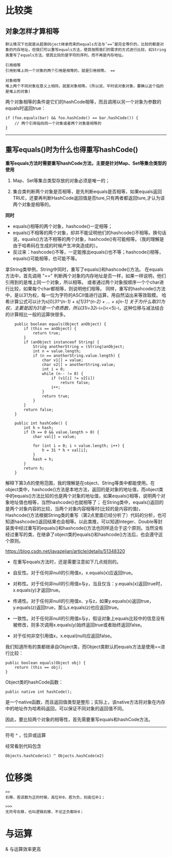 # 比较类

## 对象怎样才算相等
```
默认情况下也就是从超类Object继承而来的equals方法与‘==’是完全等价的，比较的都是对象的内存地址，但我们可以重写equals方法，使其按照我们的需求的方式进行比较，如String类重写了equals方法，使其比较的是字符的序列，而不再是内存地址。

引用相等
引用到堆上同一个对象的两个引用是相等的，就是引用相等。 ==

对象相等
堆上两个不同对象在意义上相同，就是对象相等。(所以说，平时说对象对象，要确认这个指的是堆上的对象)
```
两个对象相等的条件是它们的hashCode相等，而且调用以另一个对象为参数的equals时返回true：
```
if (foo.equals(bar) && foo.hashCode() == bar.hashCode()) {
    // 两个引用指向同一个对象或者两个对象是相等的 
}
```
---

## 重写equals()时为什么也得重写hashCode()

**重写equals方法时需要重写hashCode方法，主要是针对Map、Set等集合类型的使用**

1. Map、Set等集合类型存放的对象必须是唯一的；

2. 集合类判断两个对象是否相等，是先判断equals是否相等，如果equals返回TRUE，还要再判断HashCode返回值是否ture,只有两者都返回ture,才认为该两个对象是相等的。

**同时**
- equals()相等的两个对象，hashcode()一定相等； 
- equals()不相等的两个对象，却并不能证明他们的hashcode()不相等。换句话说，equals()方法不相等的两个对象，hashcode()有可能相等。（我的理解是由于哈希码在生成的时候产生冲突造成的）。 
- 反过来：hashcode()不等，一定能推出equals()也不等；hashcode()相等，equals()可能相等，也可能不等。

拿String类举例，String中同时，重写了equals()和hashcode()方法。
在equals方法中，首先调用 "==" 判断两个对象的内存地址是否一样，如果一样说明，他们引用到的是堆上同一个对象，所以相等。
或者通过两个对象按顺序一个个char进行比较，如果每个char都相等，则说明他们相等。
同样，重写的hashcode()方法中，是以31为权，每一位为字符的ASCII值进行运算，用自然溢出来等效取模。
哈希计算公式可以计为s[0]*31^(n-1) + s[1]*31^(n-2) + ... + s[n-1]
关于为什么取31为权，主要是因为31是一个奇质数，所以31*i=32*i-i=(i<<5)-i，这种位移与减法结合的计算相比一般的运算快很多。
```
    public boolean equals(Object anObject) {
        if (this == anObject) {
            return true;
        }
        if (anObject instanceof String) {
            String anotherString = (String)anObject;
            int n = value.length;
            if (n == anotherString.value.length) {
                char v1[] = value;
                char v2[] = anotherString.value;
                int i = 0;
                while (n-- != 0) {
                    if (v1[i] != v2[i])
                        return false;
                    i++;
                }
                return true;
            }
        }
        return false;
    }
```

```
    public int hashCode() {
        int h = hash;
        if (h == 0 && value.length > 0) {
            char val[] = value;

            for (int i = 0; i < value.length; i++) {
                h = 31 * h + val[i];
            }
            hash = h;
        }
        return h;
    }
```

解释下第3点的使用范围，我的理解是在object、String等类中都能使用。在object类中，hashcode()方法是本地方法，返回的是对象的地址值，而object类中的equals()方法比较的也是两个对象的地址值，如果equals()相等，说明两个对象地址值也相等，当然hashcode()也就相等了；
在String类中，equals()返回的是两个对象内容的比较，当两个对象内容相等时(比较的是内容的值)， Hashcode()方法根据String类的重写（第2点里面已经分析了）代码的分析，也可知道hashcode()返回结果也会相等。以此类推，可以知道Integer、Double等封装类中经过重写的equals()和hashcode()方法也同样适合于这个原则。当然没有经过重写的类，在继承了object类的equals()和hashcode()方法后，也会遵守这个原则。

https://blog.csdn.net/javazejian/article/details/51348320

- 在重写equals方法时，还是需要注意如下几点规则的。

- 自反性。对于任何非null的引用值x，x.equals(x)应返回true。

- 对称性。对于任何非null的引用值x与y，当且仅当：y.equals(x)返回true时，x.equals(y)才返回true。

- 传递性。对于任何非null的引用值x、y与z，如果y.equals(x)返回true，y.equals(z)返回true，那么x.equals(z)也应返回true。

- 一致性。对于任何非null的引用值x与y，假设对象上equals比较中的信息没有被修改，则多次调用x.equals(y)始终返回true或者始终返回false。

- 对于任何非空引用值x，x.equal(null)应返回false。


我们知道所有的类都继承自Object类，而Object类默认的equals方法是使用==进行比较：
```
public boolean equals(Object obj) {
    return (this == obj);
}
```
Object类的hashCode函数：
```
public native int hashCode();
```
是一个native函数，而且返回值类型是整形；实际上，该native方法将对象在内存中的地址作为哈希码返回，可以保证不同对象的返回值不同。

因此，要比较两个对象的相等性，首先需要重写equals和hashCode方法。


---

符号 ^ ，位异或运算

经常看到代码包含
```
Objects.hashCode(e1) ^ Objects.hashCode(e2)
```

# 位移类
``` 
>> 
右移，若该数为正的时候，高位补0，若为负，则高位补1；

>>> 
无符号右移，也叫逻辑右移，不论正负都补0；

```

# 与运算
& 与运算效率更高